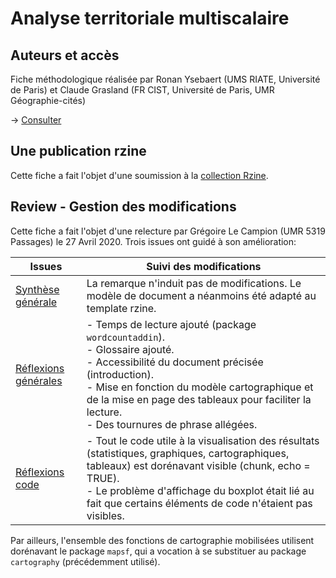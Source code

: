 # Analyse territoriale multiscalaire

## Auteurs et accès

Fiche méthodologique réalisée par Ronan Ysebaert (UMS RIATE, Université de Paris) et Claude Grasland (FR CIST, Université de Paris, UMR Géographie-cités)

-> [Consulter](https://rzine-reviews.github.io/mta_rzine/)


## Une publication rzine

Cette fiche a fait l'objet d'une soumission à la [collection Rzine](https://rzine.fr/collection).


## Review - Gestion des modifications

Cette fiche a fait l'objet d'une relecture par Grégoire Le Campion (UMR 5319 Passages) le 27 Avril 2020. Trois issues ont guidé à son amélioration:

| **Issues**                                                                       | **Suivi des modifications**                                                                                                                                                                                                                                                               |
|----------------------------------------------------------------------------------|-------------------------------------------------------------------------------------------------------------------------------------------------------------------------------------------------------------------------------------------------------------------------------------------|
| [Synthèse générale](https://github.com/rzine-reviews/MTA/issues/1)               | La remarque n'induit pas de modifications. Le modèle de document a néanmoins été adapté au template rzine.                                                                                                                                                                                |
| [Réflexions générales](https://github.com/rzine-reviews/MTA/issues/2)            | - Temps de lecture ajouté (package `wordcountaddin`).<br>- Glossaire ajouté. <br>- Accessibilité du document précisée (introduction).<br>- Mise en fonction du modèle cartographique et de la mise en page des tableaux pour faciliter la lecture.<br>- Des tournures de phrase allégées. |
| [Réflexions code](https://github.com/rzine-reviews/MTA/issues/3#issue-868710097) | - Tout le code utile à la visualisation des résultats (statistiques, graphiques, cartographiques, tableaux) est dorénavant visible (chunk, echo = TRUE).<br>- Le problème d'affichage du boxplot était lié au fait que certains éléments de code n'étaient pas visibles.                  |

Par ailleurs, l'ensemble des fonctions de cartographie mobilisées utilisent dorénavant le package `mapsf`, qui a vocation à se substituer au package `cartography` (précédemment utilisé).
